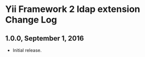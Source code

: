Yii Framework 2 ldap extension Change Log
==========================================

1.0.0, September 1, 2016
-----------------------------

- Initial release.
